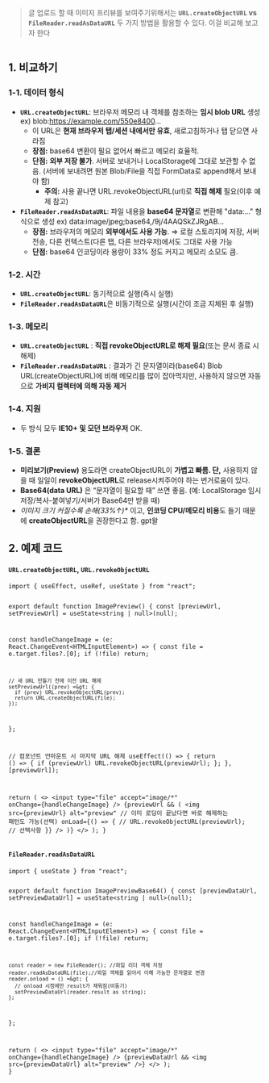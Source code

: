 <blockquote>
<p>글 업로드 할 때 이미지 프리뷰를 보여주기위해서는 <strong><code>URL.createObjectURL</code> vs <code>FileReader.readAsDataURL</code></strong> 두 가지 방법을 활용할 수 있다. 이걸 비교해 보고자 한다</p>
</blockquote>
<p><img alt="" src="https://velog.velcdn.com/images/yoon_ji/post/05aa4aad-6aec-4f08-b541-d50693ad6f94/image.png" /></p>
<h2 id="1-비교하기">1. 비교하기</h2>
<h3 id="1-1-데이터-형식">1-1. 데이터 형식</h3>
<ul>
<li><strong><code>URL.createObjectURL</code></strong>: 브라우저 메모리 내 객체를 참조하는 <strong>임시 blob URL</strong> 생성
ex) blob:<a href="https://example.com/550e8400">https://example.com/550e8400</a>...<ul>
<li>이 URL은 <strong>현재 브라우저 탭/세션 내에서만 유효</strong>, 새로고침하거나 탭 닫으면 사라짐</li>
<li><strong>장점:</strong> base64 변환이 필요 없어서 빠르고 메모리 효율적.</li>
<li><strong>단점:</strong> <strong>외부 저장 불가</strong>. 서버로 보내거나 LocalStorage에 그대로 보관할 수 없음. 
(서버에 보내려면 원본 Blob/File을 직접 FormData로 append해서 보내야 함)<ul>
<li><strong>주의:</strong> 사용 끝나면 URL.revokeObjectURL(url)로 <strong>직접 해제</strong> 필요(이후 예제 참고)</li>
</ul>
</li>
</ul>
</li>
<li><strong><code>FileReader.readAsDataURL</code></strong>: 파일 내용을 <strong>base64 문자열</strong>로 변환해 &quot;data:...&quot; 형식으로 생성
ex) data:image/jpeg;base64,/9j/4AAQSkZJRgAB...<ul>
<li><strong>장점:</strong> 브라우저의 메모리 <strong>외부에서도 사용 가능</strong>. ⇒ 로컬 스토리지에 저장, 서버 전송, 다른 컨텍스트(다른 탭, 다른 브라우저)에서도 그대로 사용 가능</li>
<li><strong>단점:</strong> base64 인코딩이라 용량이 33% 정도 커지고 메모리 소모도 큼.</li>
</ul>
</li>
</ul>
<h3 id="1-2-시간">1-2. 시간</h3>
<ul>
<li><strong><code>URL.createObjectURL</code></strong>: 동기적으로 실행(즉시 실행)</li>
<li><strong><code>FileReader.readAsDataURL</code></strong>은 비동기적으로 실행(시간이 조금 지체된 후 실행)</li>
</ul>
<h3 id="1-3-메모리">1-3. 메모리</h3>
<ul>
<li><strong><code>URL.createObjectURL</code></strong> : <strong>직접 revokeObjectURL로 해제 필요</strong>(또는 문서 종료 시 해제)</li>
<li><strong><code>FileReader.readAsDataURL</code></strong> : 결과가 긴 문자열이라(base64) Blob URL(createObjectURL)에 비해 메모리를 많이 잡아먹지만, 사용하지 않으면 자동으로 <strong>가비지 컬렉터에 의해 자동 제거</strong></li>
</ul>
<h3 id="1-4-지원">1-4. 지원</h3>
<ul>
<li>두 방식 모두 <strong>IE10+ 및 모던 브라우저</strong> OK.</li>
</ul>
<h3 id="1-5-결론">1-5. 결론</h3>
<ul>
<li><strong>미리보기(Preview)</strong> 용도라면 createObjectURL이 <strong>가볍고 빠름.
단,</strong> 사용하지 않을 때 일일이 <strong>revokeObjectURL</strong>로 release시켜주어야 하는 번거로움이 있다.</li>
<li><strong>Base64(data URL)</strong> 은 “문자열이 필요할 때” 쓰면 좋음. (예: LocalStorage 임시 저장/복사-붙여넣기/서버가 Base64만 받을 때)</li>
<li><em>이미지 크기 커질수록 손해(33%↑)*</em> 이고, <strong>인코딩 CPU/메모리 비용</strong>도 들기 때문에 <strong>createObjectURL</strong>을 권장한다고 함. gpt왈</li>
</ul>
<h2 id="2-예제-코드">2. 예제 코드</h2>
<h4 id="urlcreateobjecturl-urlrevokeobjecturl"><strong><code>URL.createObjectURL</code>, <code>URL.revokeObjectURL</code></strong></h4>
<pre><code class="language-tsx">import { useEffect, useRef, useState } from &quot;react&quot;;

export default function ImagePreview() {
  const [previewUrl, setPreviewUrl] = useState&lt;string | null&gt;(null);

  const handleChangeImage = (e: React.ChangeEvent&lt;HTMLInputElement&gt;) =&gt; {
    const file = e.target.files?.[0];
    if (!file) return;

    // 새 URL 만들기 전에 이전 URL 해제
    setPreviewUrl((prev) =&gt; {
      if (prev) URL.revokeObjectURL(prev);
      return URL.createObjectURL(file);
    });
  };

  // 컴포넌트 언마운트 시 마지막 URL 해제
  useEffect(() =&gt; {
    return () =&gt; {
      if (previewUrl) URL.revokeObjectURL(previewUrl);
    };
  }, [previewUrl]);

  return (
    &lt;&gt;
      &lt;input type=&quot;file&quot; accept=&quot;image/*&quot; onChange={handleChangeImage} /&gt;
      {previewUrl &amp;&amp; (
        &lt;img
          src={previewUrl}
          alt=&quot;preview&quot;
          // 이미 로딩이 끝났다면 바로 해제하는 패턴도 가능(선택)
          onLoad={() =&gt; {
            // URL.revokeObjectURL(previewUrl); // 선택사항
          }}
        /&gt;
      )}
    &lt;/&gt;
  );
}</code></pre>
<h4 id="filereaderreadasdataurl"><strong><code>FileReader.readAsDataURL</code></strong></h4>
<pre><code class="language-tsx">import { useState } from &quot;react&quot;;

export default function ImagePreviewBase64() {
  const [previewDataUrl, setPreviewDataUrl] = useState&lt;string | null&gt;(null);

  const handleChangeImage = (e: React.ChangeEvent&lt;HTMLInputElement&gt;) =&gt; {
    const file = e.target.files?.[0];
    if (!file) return;

    const reader = new FileReader(); //파일 리더 객체 지정
    reader.readAsDataURL(file);//파일 객체를 읽어서 이해 가능한 문자열로 변경
    reader.onload = () =&gt; {
      // onload 시점에만 result가 채워짐(비동기)
      setPreviewDataUrl(reader.result as string);
    };
  };

  return (
    &lt;&gt;
      &lt;input type=&quot;file&quot; accept=&quot;image/*&quot; onChange={handleChangeImage} /&gt;
      {previewDataUrl &amp;&amp; &lt;img src={previewDataUrl} alt=&quot;preview&quot; /&gt;}
    &lt;/&gt;
  );
}</code></pre>